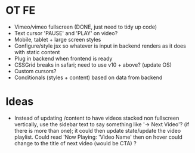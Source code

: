 # OT FE

- Vimeo/vimeo fullscreen (DONE, just need to tidy up code)
- Text cursor 'PAUSE' and 'PLAY' on video?
- Mobile, tablet + large screen styles
- Configure/style jsx so whatever is input in backend renders as it does with static content
- Plug in backend when frontend is ready
- CSSGrid breaks in safari; need to use v10 + above? (update OS)
- Custom cursors?
- Conditionals (styles + content) based on data from backend


# Ideas
- Instead of updating /content to have videos stacked non fullscreen vertically, use the sidebar text to say something like '→ Next Video'? (if there is more than one); it could then update state/update the video playlist. Could read 'Now Playing: 'Video Name' then on hover could change to the title of next video (would be CTA) ?
